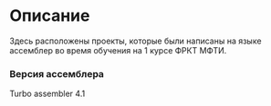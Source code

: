 # Описание

Здесь расположены проекты, которые были написаны на языке ассемблер во время обучения на 1 курсе ФРКТ МФТИ.

### Версия ассемблера
Turbo assembler 4.1